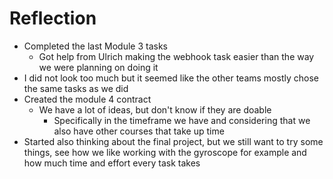 # Reflection

* Completed the last Module 3 tasks
  * Got help from Ulrich making the webhook task easier than the way we were planning on doing it
* I did not look too much but it seemed like the other teams mostly chose the same tasks as we did
* Created the module 4 contract
  * We have a lot of ideas, but don't know if they are doable
    * Specifically in the timeframe we have and considering that we also have other courses that take up time
* Started also thinking about the final project, but we still want to try some things, see how we like working with the gyroscope for example and how much time and effort every task takes
